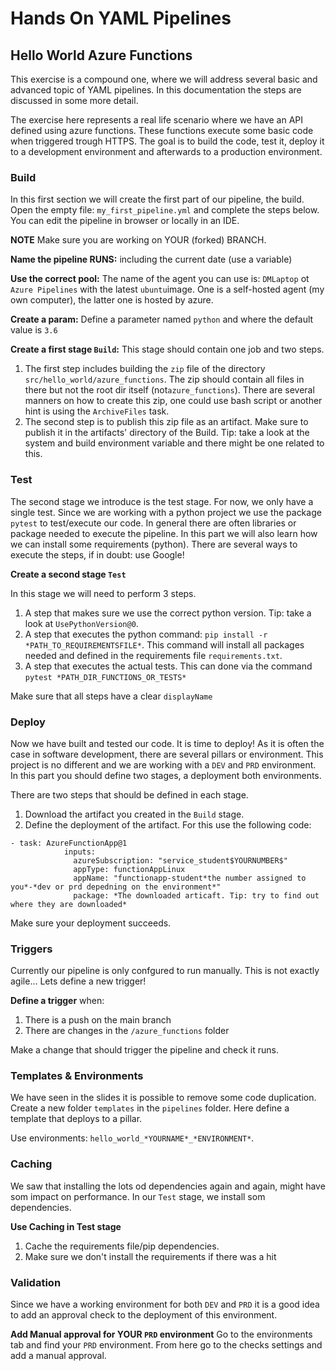 # Hands On YAML Pipelines



## Hello World Azure Functions

This exercise is a compound one, where we will address several basic and advanced topic of YAML pipelines.
In this documentation the steps are discussed in some more detail.

The exercise here represents a real life scenario where we have an API defined using azure functions. 
These functions execute some basic code when triggered trough HTTPS.
The goal is to build the code, test it, deploy it to a development environment
and afterwards to a production environment.

### Build

In this first section we will create the first part of our pipeline, the build.
Open the empty file: `my_first_pipeline.yml` and complete the steps below. 
You can edit the pipeline in browser or locally in an IDE.

**NOTE** Make sure you are working on YOUR (forked) BRANCH.

**Name the pipeline RUNS:**  including the current date (use a variable)

**Use the correct pool:** 
The name of the agent you can use is: `DMLaptop` ot `Azure Pipelines` with the latest `ubuntu`image.
One is a self-hosted agent (my own computer), the latter one is hosted by azure.

**Create a param:** Define a parameter named `python` and where the default value is `3.6`

**Create a first stage `Build`:**
This stage should contain one job and two steps.
1. The first step includes building the 
`zip` file of the directory `src/hello_world/azure_functions`.
The zip should contain all files in there but not the root dir itself (not`azure_functions`). There are several manners on 
how to create this zip, one could use bash script or another hint is using the `ArchiveFiles` task. 
2. The second step is to publish this zip file as an artifact. Make sure to publish it in the artifacts' directory of the Build.
Tip: take a look at the system and build environment variable and there might be one related to this.

### Test

The second stage we introduce is the test stage.
For now, we only have a single test.
Since we are working with a python project we use the package `pytest`
to test/execute our code.
In general there are often libraries or package needed to execute the pipeline.
In this part we will also learn how we can install some requirements (python).
There are several ways to execute the steps, if in doubt: use Google!


**Create a second stage `Test`**

In this stage we will need to perform 3 steps.
1. A step that makes sure we use the correct python version. Tip: take a look at `UsePythonVersion@0`.
2. A step that executes the python command: `pip install -r *PATH_TO_REQUIREMENTSFILE*`.
This command will install all packages needed and defined in the requirements file `requirements.txt`.
3. A step that executes the actual tests. This can done via the command `pytest *PATH_DIR_FUNCTIONS_OR_TESTS*`

Make sure that all steps have a clear `displayName`

### Deploy

Now we have built and tested our code. It is time to deploy!
As it is often the case in software development, there are several pillars or environment.
This project is no different and we are working with a `DEV` and `PRD` environment.
In this part you should define two stages, a deployment both environments.

There are two steps that should be defined in each stage.
1. Download the artifact you created in the `Build` stage.
2. Define the deployment of the artifact. For this use the following code:
```
- task: AzureFunctionApp@1
            inputs:
              azureSubscription: "service_student$YOURNUMBER$"
              appType: functionAppLinux
              appName: "functionapp-student*the number assigned to you*-*dev or prd depedning on the environment*"
              package: *The downloaded articaft. Tip: try to find out where they are downloaded*
```

Make sure your deployment succeeds.

### Triggers
Currently our pipeline is only confgured to run manually.
This is not exactly agile...
Lets define a new trigger! 

**Define a trigger** when:
1. There is a push on the main branch
2. There are changes in the `/azure_functions` folder

Make a change that should trigger the pipeline and check it runs.

### Templates & Environments

We have seen in the slides it is possible to remove some code duplication.
Create a new folder `templates` in the `pipelines` folder.
Here define a template that deploys to a pillar.


Use environments: `hello_world_*YOURNAME*_*ENVIRONMENT*`.

### Caching
We saw that installing the lots od dependencies again and again, might have som impact on performance.
In our `Test` stage, we install som dependencies.

**Use Caching in Test stage**
1. Cache the requirements file/pip dependencies.
2. Make sure we don't install the requirements if there was a hit


### Validation

Since we have a working environment for both `DEV` and `PRD` it is a good idea
to add an approval check to the deployment of this environment.

**Add Manual approval for YOUR `PRD` environment**
Go to the environments tab and find your `PRD` environment.
From here go to the checks settings and add a manual approval.












